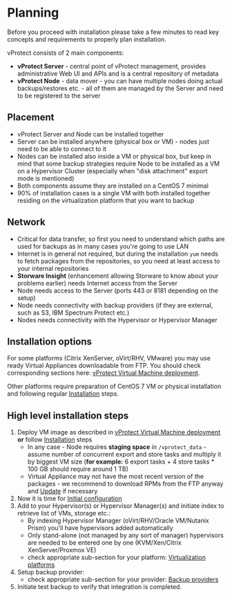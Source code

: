 # Planning

Before you proceed with installation please take a few minutes to read key concepts and requirements to properly plan installation.

vProtect consists of 2 main components:

* **vProtect Server** - central point of vProtect management, provides administrative Web UI and APIs and  is a central repository of metadata
* **vProtect Node** - data mover - you can have multiple nodes doing actual backups/restores etc. - all of them are managed by the Server and need to be registered to the server

## Placement

* vProtect Server and Node can be installed together
* Server can be installed anywhere \(physical box or VM\) - nodes just need to be able to connect to it
* Nodes can be installed also inside a VM or physical box, but keep in mind that some backup strategies require Node to be installed as a VM on a Hypervisor Cluster \(especially when "disk attachment" export mode is mentioned\)
* Both components assume they are installed on a CentOS 7 minimal
* 90% of installation cases is a single VM with both installed together residing on the virtualization platform that you want to backup

## Network

* Critical for data transfer, so first you need to understand which paths are used for backups as in many cases you're going to use LAN
* Internet is in general not required, but during the installation `yum` needs to fetch packages from the repositories, so you need at least access to your internal repositories
* **Storware Insight** \(enhancement allowing Storware to know about your problems earlier\) needs Internet access from the Server
* Node needs access to the Server \(ports 443 or 8181 depending on the setup\)
* Node needs connectivity with backup providers \(if they are external, such as S3, IBM Spectrum Protect etc.\)
* Nodes needs connectivity with the Hypervisor or Hypervisor Manager

## Installation options

For some platforms \(Citrix XenServer, oVirt/RHV, VMware\) you may use ready Virtual Appliances downloadable from FTP. You should check corresponding sections here: [vProtect Virtual Machine deployment](image/).

Other platforms require preparation of CentOS 7 VM or physical installation and following regular [Installation](install/) steps.

## High level installation steps

1. Deploy VM image as described in [vProtect Virtual Machine deployment](image/) **or** follow [Installation](install/) steps
   * In any case - Node requires **staging space** in `/vprotect_data` - assume number of concurrent export and store tasks and multiply it by biggest VM size \(**for example:** 6 export tasks + 4 store tasks \* 100 GB should require around 1 TB\)
   * Virtual Appliance may not have the most recent version of the packages - we recommend to download RPMs from the FTP anyway and [Update](update.md) if necessary
2. Now it is time for [Initial configuration](initial_config/)
3. Add to your Hypervisor\(s\) or Hypervisor Manager\(s\) and initiate index to retrieve list of VMs, storage etc.:
   * By indexing Hypervisor Manager \(oVirt/RHV/Oracle VM/Nutanix Prism\) you'll have hypervisors added automatically
   * Only stand-alone \(not managed by any sort of manager\) hypervisors are needed to be entered one by one \(KVM/Xen/Citrix XenServer/Proxmox VE\)
   * check appropriate sub-section for your platform: [Virtualization platforms](initial_config/virtualization-platforms/)
4. Setup backup provider:
   * check appropriate sub-section for your provider: [Backup providers](initial_config/backup-providers/)
5. Initiate test backup to verify that integration is completed.



